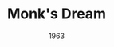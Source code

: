 ---
discogs_id: 735430
discogs_master_id: 147910
title: Monk's Dream
artists: ['Thelonious Monk']
date: 1963
genre: ['Jazz']
image: Monk's Dream-735430.jpg
label: Columbia
country: US
styles: ['Hard Bop']
video: https://www.youtube.com/watch?v=mgqYJa5hMQY
category: Jazz
---
